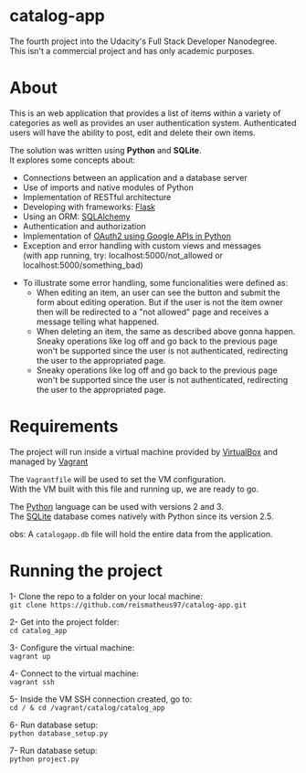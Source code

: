 # catalog-app
The fourth project into the Udacity's Full Stack Developer Nanodegree.  
This isn't a commercial project and has only academic purposes.

# About
This is an web application that provides a list of items within a variety of categories as well as provides an user authentication system.  Authenticated users will have the ability to post, edit and delete their own items.

The solution was written using **Python** and **SQLite**.  
It explores some concepts about:
- Connections between an application and a database server
- Use of imports and native modules of Python
- Implementation of RESTful architecture
- Developing with frameworks: [Flask](http://flask.pocoo.org/)
- Using an ORM: [SQLAlchemy](https://www.sqlalchemy.org/)
- Authentication and authorization
- Implementation of [OAuth2 using Google APIs in Python](https://developers.google.com/api-client-library/python/auth/web-app)
- Exception and error handling with custom views and messages  
(with app running, try: localhost:5000/not_allowed or localhost:5000/something_bad)

* To illustrate some error handling, some funcionalities were defined as:
  - When editing an item, an user can see the button and submit the form about editing operation. But if the user is not the item owner then will be redirected to a "not allowed" page and receives a message telling what happened.
  - When deleting an item, the same as described above gonna happen.  
Sneaky operations like log off and go back to the previous page won't be supported since the user is not authenticated, redirecting the user to the appropriated page.
  - Sneaky operations like log off and go back to the previous page won't be supported since the user is not authenticated, redirecting the user to the appropriated page.

# Requirements
The project will run inside a virtual machine provided by [VirtualBox](https://www.virtualbox.org/) and managed by [Vagrant](https://www.vagrantup.com/)

The ```Vagrantfile``` will be used to set the VM configuration. \
With the VM built with this file and running up, we are ready to go. 

The [Python](https://www.python.org/) language can be used with versions 2 and 3.  
The [SQLite](https://www.sqlite.org/index.html) database comes natively with Python since its version 2.5.  

obs: A `catalogapp.db` file will hold the entire data from the application.

# Running the project
1- Clone the repo to a folder on your local machine: \
```git clone https://github.com/reismatheus97/catalog-app.git```  

2- Get into the project folder: \
```cd catalog_app```  

3- Configure the virtual machine: \
```vagrant up```  

4- Connect to the virtual machine: \
```vagrant ssh```

5- Inside the VM SSH connection created, go to:  \
```cd / & cd /vagrant/catalog/catalog_app```

6- Run database setup: \
```python database_setup.py```

7- Run database setup: \
```python project.py```




